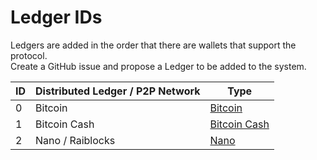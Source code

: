# Ledger IDs

Ledgers are added in the order that there are wallets that support the protocol.  
Create a GitHub issue and propose a Ledger to be added to the system.

| ID | Distributed Ledger / P2P Network | Type                                  |
| -- | -------------------------------- | ----                                  |
| 0  | Bitcoin                          | [Bitcoin](/Types/Bitcoin.md)          |
| 1  | Bitcoin Cash                     | [Bitcoin Cash](/Types/BitcoinCash.md) |
| 2  | Nano / Raiblocks                 | [Nano](/Types/Nano.md)                |
